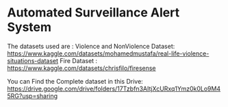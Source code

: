 # Automated Surveillance Alert System 

The datasets used are :
Violence and NonViolence Dataset: https://www.kaggle.com/datasets/mohamedmustafa/real-life-violence-situations-dataset
Fire Dataset : https://www.kaggle.com/datasets/chrisfilo/firesense

You can Find the Complete dataset in this Drive:
https://drive.google.com/drive/folders/17Tzbfn3AItjXcURxq1Ymz0k0Lo9M45RG?usp=sharing


